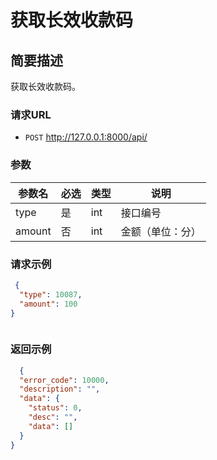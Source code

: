 # 获取长效收款码

## 简要描述

获取长效收款码。

### 请求URL

- `POST` http://127.0.0.1:8000/api/

### 参数

| 参数名    | 必选 | 类型     | 说明       |
|--------|----|--------|----------|
| type   | 是  | int    | 接口编号     |
| amount | 否  | int | 金额（单位：分） |

### 请求示例

```json
 {
  "type": 10087,
  "amount": 100
}



```

### 返回示例

```json
  {
  "error_code": 10000,
  "description": "",
  "data": {
    "status": 0,
    "desc": "",
    "data": []
  }
}

```